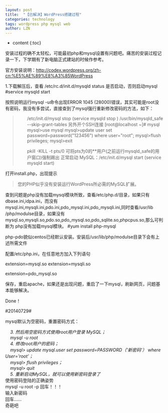 ```yaml
---
layout: post
title:  "【已解决】WordPress搭建过程" 
categories: technology
tags: wordpress php mysql web
author: LZN
---
```


* content
{:toc}

安装过程的确不太轻松，可能最初php和mysql设置有问题吧。痛苦的安装过程记录一下，下学期有了新电脑正式建站的时候作参考。

官方安装说明：http://codex.wordpress.org/zh-cn:%E5%AE%89%E8%A3%85WordPress

1.下载解压后，查看 /etc/rc.d/init.d/mysqld status 是否启动，否则启动mysql
#service mysqld start

按照说明运行mysql -u命令出现ERROR 1045 (28000)错误，其实可能是root没有密码，我没有多尝试，直接查到了mysql强行重新修改密码的方法，如下：
<blockquote>
<p style="padding-left: 30px;">/etc/init.d/mysql stop (service mysqld stop )
/usr/bin/mysqld_safe --skip-grant-tables
另外开个SSH连接
[root@localhost ~]# mysql
mysql&gt;use mysql
mysql&gt;update user set password=password("123456") where user="root";
mysql&gt;flush privileges;
mysql&gt;exit</p>
<p style="padding-left: 30px;">pkill -KILL -t pts/0 可将pts为0的**用户(之前运行mysqld_safe的用户窗口)强制踢出
正常启动 MySQL：/etc/init.d/mysql start (service mysqld start)</p>
</blockquote>
打开install.php，出现提示
<blockquote>您的PHP似乎没有安装运行WordPress所必需的MySQL扩展。</blockquote>
查到问题是php没有加载mysql模块所致，查看/etc/php.d/目录，如果只有dbase.ini,idpa.ini，而没有 mysql.ini,mysqli.ini,pdo.ini,pdo_mysql.ini,pdo_mysqli.ini,同时查看/usr/lib /php/modulse目录，如果没有 mysql.so,mysqli.so,pdo.so,pdo_mysql.so,pdo_sqlite.so,phpcpus.so,那么可判断为 php没有加载mysql模块。
#yum install php-mysql

php-pdo貌似centos已经默认安装。安装后/usr/lib/php/modulse目录下会有上述所需文件

配置/etc/php.ini，在任意地方加入下列语句

extension=mysql.so
extension=mysqli.so

extension=pdo_mysql.so

保存，重启apache，如果还是出现问题，重启了一下mysql，刷新网页，问题基本能够解决。

Done！

#20140729#

mysql默认为空密码，重置密码方式：
<div><em>    3. 然后用空密码方式使用root用户登录 MySQL；</em></div>
<div><em>    mysql -u root</em></div>
<div><em>    4. 修改root用户的密码；</em></div>
<div><em>    mysql&gt; update mysql.user set password=PASSWORD（'新密码'） where User='root'；</em></div>
<div><em>    mysql&gt; flush privileges；</em></div>
<div><em>    mysql&gt; quit</em></div>
<div><em>    5. 重新启动MySQL，就可以使用新密码登录了</em></div>
<div></div>
<div>使用密码登陆的正确姿势</div>
<div>mysql -u root -p 回车！！！</div>
<div>输入新密码</div>
<div>回车……</div>
<div>奇葩吧</div>
